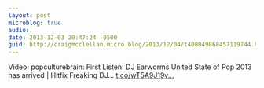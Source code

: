 ```yaml
---
layout: post
microblog: true
audio: 
date: 2013-12-03 20:47:24 -0500
guid: http://craigmcclellan.micro.blog/2013/12/04/t408049868457119744.html
---
```

Video: popculturebrain: First Listen: DJ Earworms United State of Pop 2013 has arrived | Hitfix Freaking DJ... [t.co/wT5A9J19v...](http://t.co/wT5A9J19vS)
